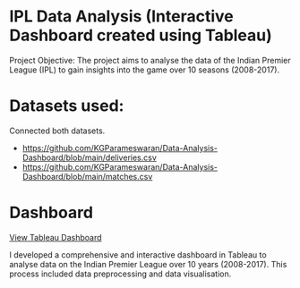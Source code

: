 # IPL Data Analysis (Interactive Dashboard created using Tableau)
Project Objective:
The project aims to analyse the data of the Indian Premier League (IPL) to gain insights into the game over 10 seasons (2008-2017).

# Datasets used:
Connected both datasets.

- https://github.com/KGParameswaran/Data-Analysis-Dashboard/blob/main/deliveries.csv
- https://github.com/KGParameswaran/Data-Analysis-Dashboard/blob/main/matches.csv

# Dashboard
<a href="https://github.com/KGParameswaran/Data-Analysis-Dashboard/blob/main/ipl%20analysis.twbx" >View Tableau Dashboard<a/> 

I developed a comprehensive and interactive dashboard in Tableau to analyse data on the Indian Premier League over 10 years (2008-2017). This process included data preprocessing and data visualisation. 
